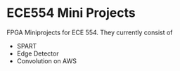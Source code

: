 # ECE554 Mini Projects

FPGA Miniprojects for ECE 554. They currently consist of
- SPART
- Edge Detector
- Convolution on AWS
